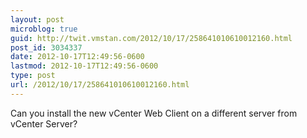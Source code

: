 ```yaml
---
layout: post
microblog: true
guid: http://twit.vmstan.com/2012/10/17/258641010610012160.html
post_id: 3034337
date: 2012-10-17T12:49:56-0600
lastmod: 2012-10-17T12:49:56-0600
type: post
url: /2012/10/17/258641010610012160.html
---
```

Can you install the new vCenter Web Client on a different server from vCenter Server?
